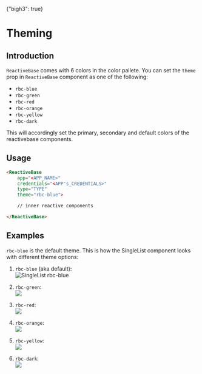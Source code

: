 {"bigh3": true}

# Theming

## Introduction

`ReactiveBase` comes with 6 colors in the color pallete. You can set the `theme` prop in `ReactiveBase` component as one of the following:

* `rbc-blue`
* `rbc-green`
* `rbc-red`
* `rbc-orange`
* `rbc-yellow`
* `rbc-dark`

This will accordingly set the primary, secondary and default colors of the reactivebase components.

## Usage

```html
<ReactiveBase
	app="<APP_NAME>"
	credentials="<APP's_CREDENTIALS>"
	type="TYPE"
	theme="rbc-blue">

	// inner reactive components

</ReactiveBase>
```

## Examples

`rbc-blue` is the default theme. This is how the SingleList component looks with different theme options:

1. `rbc-blue` (aka default):  
![SingleList rbc-blue](https://i.imgur.com/LoRukSn.png)

2. `rbc-green`:  
![](https://i.imgur.com/2KWAev6.png)

3. `rbc-red`:  
![](https://i.imgur.com/EnlJ7aO.png)

4. `rbc-orange`:  
![](https://i.imgur.com/ybMQEEt.png)

5. `rbc-yellow`:  
![](https://i.imgur.com/NTt5Rk6.png)

6. `rbc-dark`:  
![](https://i.imgur.com/p871aMj.png)
